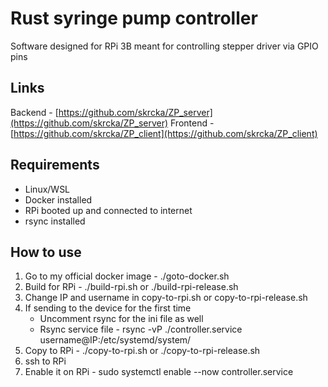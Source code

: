 # Rust syringe pump controller
Software designed for RPi 3B meant for controlling stepper driver via GPIO pins

## Links
Backend - [https://github.com/skrcka/ZP_server](https://github.com/skrcka/ZP_server)
Frontend - [https://github.com/skrcka/ZP_client](https://github.com/skrcka/ZP_client)

## Requirements
- Linux/WSL
- Docker installed
- RPi booted up and connected to internet
- rsync installed

## How to use
1. Go to my official docker image - ./goto-docker.sh
2. Build for RPi - ./build-rpi.sh or ./build-rpi-release.sh
3. Change IP and username in copy-to-rpi.sh or copy-to-rpi-release.sh
4. If sending to the device for the first time
    - Uncomment rsync for the ini file as well
    - Rsync service file - rsync -vP ./controller.service username@IP:/etc/systemd/system/
5. Copy to RPi - ./copy-to-rpi.sh or ./copy-to-rpi-release.sh
6. ssh to RPi
7. Enable it on RPi - sudo systemctl enable --now controller.service
